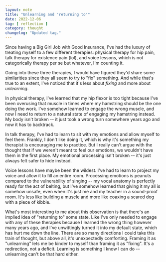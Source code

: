 ```yaml
---
layout: note
title: "Unlearning and 'returning to'"
date: 2022-12-06
tag: [ reflection ]
category: thought
changelog: "Updated tag."
---
```


Since having a Big Girl Job with Good Insurance, I've had the luxury of treating myself to a few different therapies: physical therapy for hip pain, talk therapy for existence pain (lol), and voice lessons, which is not categorically therapy per se but whatever, I'm counting it.

Going into these three therapies, I would have figured they'd share some similarities since they all seem to try to "fix" something. And while that's true to an extent, I've noticed that it's less about _fixing_ and more about _unlearning_.

In physical therapy, I've learned that my hip flexor is too tight because I've been overusing that muscle in times where my hamstring should be the one doing the work. I've somehow learned to engage the wrong muscle, and now I need to return to a natural state of engaging my hamstring instead. My body isn't broken -- it just took a wrong turn somewhere years ago and now it has to backtrack.

In talk therapy, I've had to learn to sit with my emotions and allow myself to feel them. Frankly, I don't like doing it, which is why it's something my therapist is encouraging me to practice. But I really can't argue with the thought that if we weren't meant to feel our emotions, we wouldn't have them in the first place. My emotional processing isn't broken -- it's just always felt safer to hide instead.

Voice lessons have maybe been the wildest. I've had to learn to project my voice and allow it to fill an entire room. Processing emotions is peanuts compared to the vulnerability of singing -- my vocal anatomy is perfectly ready for the act of belting, but I've somehow learned that giving it my all is somehow unsafe, even when it's just me and my teacher in a sound-proof room. It's less like building a muscle and more like coaxing a scared dog with a piece of kibble.

What's most interesting to me about this observation is that there's an implied idea of "returning to" some state. Like I've only needed to engage with any of these therapies because I learned the wrong thing however many years ago, and I've unwittingly turned it into my default state, which has hurt me down the line. There are so many directions I could take this train of thought, but above all, it's unexpectedly comforting. Framing it as "unlearning" lets me be kinder to myself than framing it as "fixing". It's a redirection, not a deficit. Learning is something I know I can do -- unlearning can't be that hard either. 